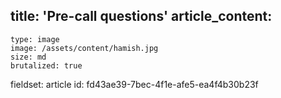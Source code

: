 title: 'Pre-call questions'
article_content:
  -
    type: image
    image: /assets/content/hamish.jpg
    size: md
    brutalized: true
fieldset: article
id: fd43ae39-7bec-4f1e-afe5-ea4f4b30b23f

